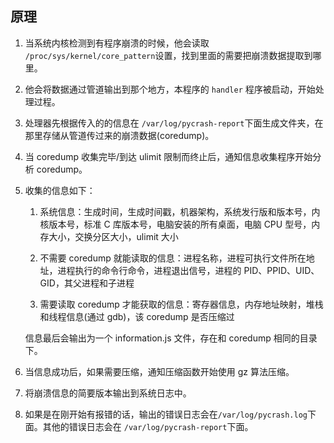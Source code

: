 ## 原理

1. 当系统内核检测到有程序崩溃的时候，他会读取 `/proc/sys/kernel/core_pattern`设置，找到里面的需要把崩溃数据提取到哪里。

2. 他会将数据通过管道输出到那个地方，本程序的 `handler` 程序被启动，开始处理过程。

3. 处理器先根据传入的的信息在 `/var/log/pycrash-report`下面生成文件夹，在那里存储从管道传过来的崩溃数据(coredump)。

4. 当 coredump 收集完毕/到达 ulimit 限制而终止后，通知信息收集程序开始分析 coredump。

5. 收集的信息如下：

   1. 系统信息：生成时间，生成时间戳，机器架构，系统发行版和版本号，内核版本号，标准 C 库版本号，电脑安装的所有桌面，电脑 CPU 型号，内存大小，交换分区大小，ulimit 大小

   2. 不需要 coredump 就能读取的信息：进程名称，进程可执行文件所在地址，进程执行的命令行命令，进程退出信号，进程的 PID、PPID、UID、GID，其父进程和子进程

   3. 需要读取 coredump 才能获取的信息：寄存器信息，内存地址映射，堆栈和线程信息(通过 gdb)，该 coredump 是否压缩过

   信息最后会输出为一个 information.js 文件，存在和 coredump 相同的目录下。

6. 当信息成功后，如果需要压缩，通知压缩函数开始使用 gz 算法压缩。

7. 将崩溃信息的简要版本输出到系统日志中。

8. 如果是在刚开始有报错的话，输出的错误日志会在`/var/log/pycrash.log`下面。其他的错误日志会在 `/var/log/pycrash-report`下面。